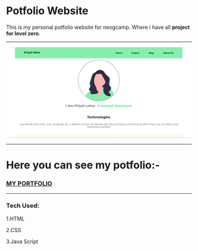 # Potfolio Website

This is my personal potfolio website for neogcamp. Where i have all **project for level zero**.

---

![](https://github.com/Priyallohar/NeogPortfolio/blob/master/image/Capture.PNG)

---

# Here you can see my potfolio:-

### <a href="https://priyalneogportfolio.netlify.app/" target="_blank"> MY PORTFOLIO </a>

---
### Tech Used: ###

1.HTML

2.CSS

3.Java Script
